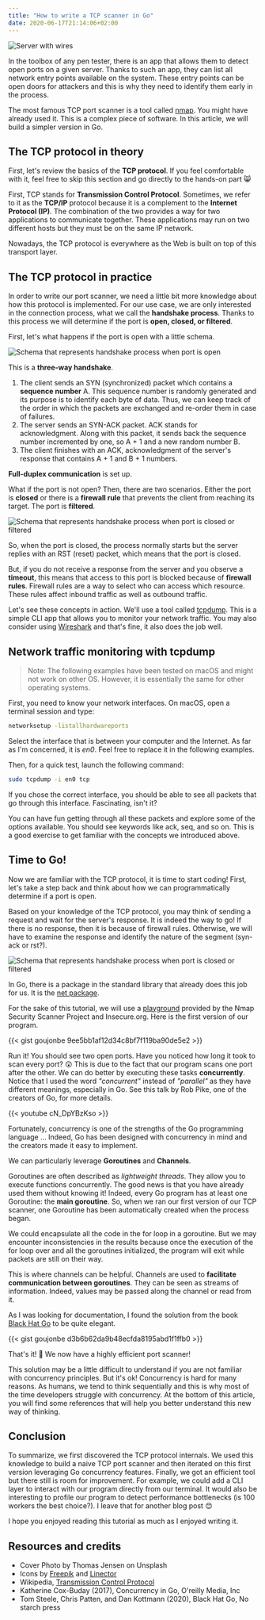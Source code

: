 ```yaml
---
title: "How to write a TCP scanner in Go"
date: 2020-06-17T21:14:06+02:00
---
```


![Server with wires](/img/write_tcp_scanner/server_maintenance.jpg)

In the toolbox of any pen tester, there is an app that allows them to detect open ports on a given server. Thanks to such an app, they can list all network entry points available on the system. These entry points can be open doors for attackers and this is why they need to identify them early in the process.

The most famous TCP port scanner is a tool called [nmap](https://nmap.org/). You might have already used it. This is a complex piece of software. In this article, we will build a simpler version in Go.

## The TCP protocol in theory

First, let's review the basics of the **TCP protocol**. If you feel comfortable with it, feel free to skip this section and go directly to the hands-on part 😸

First, TCP stands for **Transmission Control Protocol**. Sometimes, we refer to it as the **TCP/IP** protocol because it is a complement to the **Internet Protocol (IP)**. The combination of the two provides a way for two applications to communicate together. These applications may run on two different hosts but they must be on the same IP network.

Nowadays, the TCP protocol is everywhere as the Web is built on top of this transport layer.

## The TCP protocol in practice

In order to write our port scanner, we need a little bit more knowledge about how this protocol is implemented. For our use case, we are only interested in the connection process, what we call the **handshake process**. Thanks to this process we will determine if the port is **open, closed, or filtered**.

First, let's what happens if the port is open with a little schema.

![Schema that represents handshake process when port is open](/img/write_tcp_scanner/open_port.png)

This is a **three-way handshake**.

1. The client sends an SYN (synchronized) packet which contains a **sequence number** A. This sequence number is randomly generated and its purpose is to identify each byte of data. Thus, we can keep track of the order in which the packets are exchanged and re-order them in case of failures.
2. The server sends an SYN-ACK packet. ACK stands for acknowledgment.  Along with this packet, it sends back the sequence number incremented by one, so A + 1 and a new random number B.
3. The client finishes with an ACK, acknowledgment of the server's response that contains A + 1 and B + 1 numbers.

**Full-duplex communication** is set up.

What if the port is not open? Then, there are two scenarios. Either the port is **closed** or there is a **firewall rule** that prevents the client from reaching its target. The port is **filtered**.

![Schema that represents handshake process when port is closed or filtered](/img/write_tcp_scanner/filtered_and_closed_port.png)

So, when the port is closed, the process normally starts but the server replies with an RST (reset) packet, which means that the port is closed.

But, if you do not receive a response from the server and you observe a **timeout**, this means that access to this port is blocked because of **firewall rules**. Firewall rules are a way to select who can access which resource. These rules affect inbound traffic as well as outbound traffic.

Let's see these concepts in action. We'll use a tool called [tcpdump](https://www.tcpdump.org/manpages/tcpdump.1.html). This is a simple CLI app that allows you to monitor your network traffic. You may also consider using [Wireshark](https://www.wireshark.org/) and that's fine, it also does the job well.

## Network traffic monitoring with tcpdump

> Note: The following examples have been tested on macOS and might not work on other OS. However, it is essentially the same for other operating systems.

First, you need to know your network interfaces. On macOS, open a terminal session and type:

```bash
networksetup -listallhardwareports
```

Select the interface that is between your computer and the Internet. As far as I'm concerned, it is *en0*. Feel free to replace it in the following examples.

Then, for a quick test, launch the following command:

```bash
sudo tcpdump -i en0 tcp
```

If you chose the correct interface, you should be able to see all packets that go through this interface. Fascinating, isn't it?

You can have fun getting through all these packets and explore some of the options available. You should see keywords like ack, seq, and so on. This is a good exercise to get familiar with the concepts we introduced above.

## Time to Go!

Now we are familiar with the TCP protocol, it is time to start coding! First, let's take a step back and think about how we can programmatically determine if a port is open.

Based on your knowledge of the TCP protocol, you may think of sending a request and wait for the server's response. It is indeed the way to go! If there is no response, then it is because of firewall rules. Otherwise, we will have to examine the response and identify the nature of the segment (syn-ack or rst?).

![Schema that represents handshake process when port is closed or filtered](/img/write_tcp_scanner/diagramme_activite.png)

In Go, there is a package in the standard library that already does this job for us. It is the [net package](https://golang.org/pkg/net/).

For the sake of this tutorial, we will use a [playground](http://scanme.nmap.org/) provided by the Nmap Security Scanner Project and Insecure.org. Here is the first version of our program.

{{< gist goujonbe 9ee5bb1af12d34c8bf7f119ba90de5e2 >}}

Run it! You should see two open ports. Have you noticed how long it took to scan every port? 😲 This is due to the fact that our program scans one port after the other. We can do better by executing these tasks **concurrently**. Notice that I used the word *"concurrent"* instead of *"parallel"* as they have different meanings, especially in Go. See this talk by Rob Pike, one of the creators of Go, for more details.

{{< youtube cN_DpYBzKso >}}

Fortunately, concurrency is one of the strengths of the Go programming language … Indeed, Go has been designed with concurrency in mind and the creators made it easy to implement.

We can particularly leverage **Goroutines** and **Channels**.

Goroutines are often described as *lightweight threads*. They allow you to execute functions concurrently. The good news is that you have already used them without knowing it! Indeed, every Go program has at least one Goroutine: the **main goroutine**. So, when we ran our first version of our TCP scanner, one Goroutine has been automatically created when the process began.

We could encapsulate all the code in the for loop in a goroutine. But we may encounter inconsistencies in the results because once the execution of the for loop over and all the goroutines initialized, the program will exit while packets are still on their way.

This is where channels can be helpful. Channels are used to **facilitate communication between goroutines**. They can be seen as streams of information. Indeed, values may be passed along the channel or read from it.

As I was looking for documentation, I found the solution from the book [Black Hat Go](https://nostarch.com/blackhatgo) to be quite elegant.

{{< gist goujonbe d3b6b62da9b48ecfda8195abd1f1ffb0 >}}

That's it! 🎉 We now have a highly efficient port scanner!

This solution may be a little difficult to understand if you are not familiar with concurrency principles. But it's ok! Concurrency is hard for many reasons. As humans, we tend to think sequentially and this is why most of the time developers struggle with concurrency. At the bottom of this article, you will find some references that will help you better understand this new way of thinking.

## Conclusion

To summarize, we first discovered the TCP protocol internals. We used this knowledge to build a naive TCP port scanner and then iterated on this first version leveraging Go concurrency features. Finally, we got an efficient tool but there still is room for improvement. For example, we could add a CLI layer to interact with our program directly from our terminal. It would also be interesting to profile our program to detect performance bottlenecks (is 100 workers the best choice?). I leave that for another blog post 😊

I hope you enjoyed reading this tutorial as much as I enjoyed writing it.

## Resources and credits

* Cover Photo by Thomas Jensen on Unsplash
* Icons by [Freepik](https://www.flaticon.com/authors/freepik) and [Linector](https://www.flaticon.com/authors/linector)
* Wikipedia, [Transmission Control Protocol](https://en.wikipedia.org/wiki/Transmission_Control_Protocol)
* Katherine Cox-Buday (2017), Concurrency in Go, O'reilly Media, Inc
* Tom Steele, Chris Patten, and Dan Kottmann (2020), Black Hat Go, No starch press
